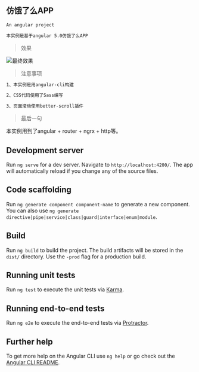 ## 仿饿了么APP

``` bash
An angular project

本实例是基于angular 5.0仿饿了么APP
```

> 效果

![最终效果](/demo/demo.gif)

> 注意事项

``` bash
1、本实例是用angular-cli构建

2、CSS代码使用了Sass编写

3、页面滚动使用better-scroll插件
```

> 最后一句

本实例用到了angular + router + ngrx + http等。

## Development server

Run `ng serve` for a dev server. Navigate to `http://localhost:4200/`. The app will automatically reload if you change any of the source files.

## Code scaffolding

Run `ng generate component component-name` to generate a new component. You can also use `ng generate directive|pipe|service|class|guard|interface|enum|module`.

## Build

Run `ng build` to build the project. The build artifacts will be stored in the `dist/` directory. Use the `-prod` flag for a production build.

## Running unit tests

Run `ng test` to execute the unit tests via [Karma](https://karma-runner.github.io).

## Running end-to-end tests

Run `ng e2e` to execute the end-to-end tests via [Protractor](http://www.protractortest.org/).

## Further help

To get more help on the Angular CLI use `ng help` or go check out the [Angular CLI README](https://github.com/angular/angular-cli/blob/master/README.md).
